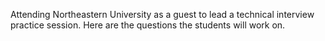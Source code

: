Attending Northeastern University as a guest to lead a technical interview practice session. 
Here are the questions the students will work on.